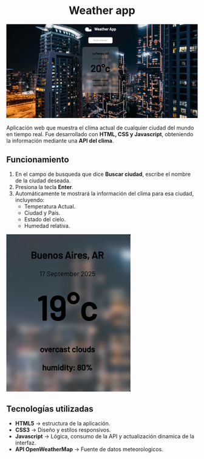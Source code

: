 # <h1 align="center">Weather app</h1>

<img src="assets/Principal.png" alt="Aplicacion del clima" width="600">

Aplicación web que muestra el clima actual de cualquier ciudad del mundo en tiempo real.
Fue desarrollado con **HTML, CSS y Javascript**, obteniendo la información mediante una **API del clima**. 


## Funcionamiento
1. En el campo de busqueda que dice **Buscar ciudad**, escribe el nombre de la ciudad deseada.
2. Presiona la tecla **Enter**.
3. Automáticamente te mostrará la información del clima para esa ciudad, incluyendo:
    - Temperatura Actual.
    - Ciudad y País.
    - Estado del cielo.
    - Humedad relativa.

<img src="assets/final.png" alt="Imagen con datos del clima">

## Tecnologías utilizadas

- **HTML5** -> estructura de la aplicación.
- **CSS3** -> Diseño y estilos responsivos.
- **Javascript** -> Lógica, consumo de la API y actualización dinamica de la interfaz.
- **API OpenWeatherMap** -> Fuente de datos meteorologicos.

